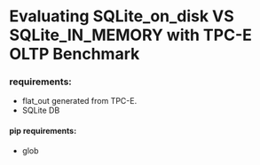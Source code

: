 # Evaluating SQLite_on_disk VS SQLite_IN_MEMORY with TPC-E OLTP Benchmark
### requirements:
* flat_out generated from TPC-E.
* SQLite DB
#### pip requirements:
* glob

